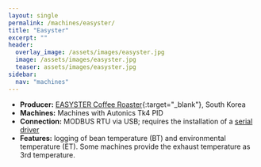 ```yaml
---
layout: single
permalink: /machines/easyster/
title: "Easyster"
excerpt: ""
header:
  overlay_image: /assets/images/easyster.jpg
  image: /assets/images/easyster.jpg
  teaser: assets/images/easyster.jpg
sidebar:
  nav: "machines"
---
```


* __Producer:__ [EASYSTER Coffee Roaster](http://www.easyster.co.kr/){:target="_blank"}, South Korea
* __Machines:__ Machines with Autonics Tk4 PID
* __Connection:__ MODBUS RTU via USB; requires the installation of a [serial driver](/modbus_serial/)
* __Features:__ logging of bean temperature (BT) and environmental temperature (ET). Some machines provide the exhaust temperature as 3rd temperature.
